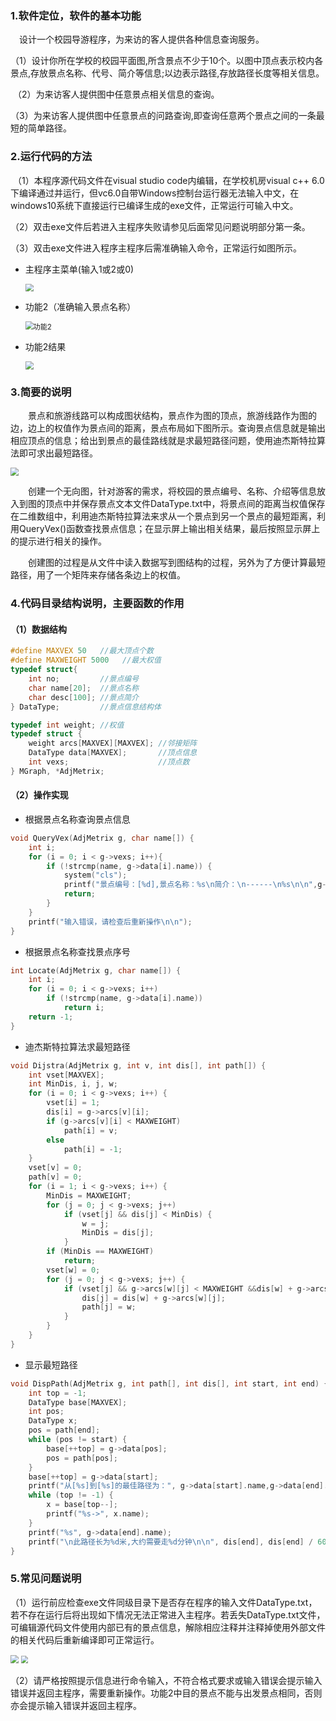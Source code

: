 ### 1.软件定位，软件的基本功能

　设计一个校园导游程序，为来访的客人提供各种信息查询服务。

​	（1）设计你所在学校的校园平面图,所含景点不少于10个。以图中顶点表示校内各景点,存放景点名称、代号、简介等信息;以边表示路径,存放路径长度等相关信息。

​	（2）为来访客人提供图中任意景点相关信息的查询。	

​	（3）为来访客人提供图中任意景点的问路查询,即查询任意两个景点之间的一条最短的简单路径。

### 2.运行代码的方法

​	（1）本程序源代码文件在visual studio code内编辑，在学校机房visual c++ 6.0下编译通过并运行，但vc6.0自带Windows控制台运行器无法输入中文，在windows10系统下直接运行已编译生成的exe文件，正常运行可输入中文。

​	（2）双击exe文件后若进入主程序失败请参见后面常见问题说明部分第一条。

​	（3）双击exe文件进入程序主程序后需准确输入命令，正常运行如图所示。

+ 主程序主菜单(输入1或2或0)

  <img src="2.png" style="zoom:80%;" />
  
  
  
+ 功能2（准确输入景点名称）

  <img src="3.png" title="功能2" style="zoom:80%;" />

  

+ 功能2结果

  <img src="4.png" style="zoom:80%;" />


### 3.简要的说明
　　景点和旅游线路可以构成图状结构，景点作为图的顶点，旅游线路作为图的边，边上的权值作为景点间的距离，景点布局如下图所示。查询景点信息就是输出相应顶点的信息；给出到景点的最佳路线就是求最短路径问题，使用迪杰斯特拉算法即可求出最短路径。

<img src="1.png" style="zoom:80%;" />

　　创建一个无向图，针对游客的需求，将校园的景点编号、名称、介绍等信息放入到图的顶点中并保存景点文本文件DataType.txt中，将景点间的距离当权值保存在二维数组中，利用迪杰斯特拉算法来求从一个景点到另一个景点的最短距离，利用QueryVex()函数查找景点信息；在显示屏上输出相关结果，最后按照显示屏上的提示进行相关的操作。

　　创建图的过程是从文件中读入数据写到图结构的过程，另外为了方便计算最短路径，用了一个矩阵来存储各条边上的权值。

### 4.代码目录结构说明，主要函数的作用
#### （1）数据结构

```cpp
#define MAXVEX 50   //最大顶点个数
#define MAXWEIGHT 5000   //最大权值
typedef struct{    
    int no;         //景点编号
    char name[20];  //景点名称
    char desc[100]; //景点简介
} DataType;         //景点信息结构体

typedef int weight; //权值
typedef struct {
    weight arcs[MAXVEX][MAXVEX]; //邻接矩阵
    DataType data[MAXVEX];       //顶点信息
    int vexs;                    //顶点数
} MGraph, *AdjMetrix;
```
#### （2）操作实现

- 根据景点名称查询景点信息
```cpp
void QueryVex(AdjMetrix g, char name[]) {
    int i;
    for (i = 0; i < g->vexs; i++){
        if (!strcmp(name, g->data[i].name)) {
            system("cls");
            printf("景点编号：[%d],景点名称：%s\n简介：\n------\n%s\n\n",g->data[i].no, g->data[i].name, g->data[i].desc);
            return;
        }
    }
    printf("输入错误，请检查后重新操作\n\n");     
}
```
- 根据景点名称查找景点序号
```cpp
int Locate(AdjMetrix g, char name[]) {
    int i;
    for (i = 0; i < g->vexs; i++)
        if (!strcmp(name, g->data[i].name))
            return i;
    return -1;
}
```
- 迪杰斯特拉算法求最短路径
```cpp
void Dijstra(AdjMetrix g, int v, int dis[], int path[]) {
    int vset[MAXVEX];
    int MinDis, i, j, w;
    for (i = 0; i < g->vexs; i++) {
        vset[i] = 1;
        dis[i] = g->arcs[v][i];
        if (g->arcs[v][i] < MAXWEIGHT)
            path[i] = v;
        else
            path[i] = -1;
    }
    vset[v] = 0;
    path[v] = 0;
    for (i = 1; i < g->vexs; i++) {
        MinDis = MAXWEIGHT;
        for (j = 0; j < g->vexs; j++)
            if (vset[j] && dis[j] < MinDis) {
                w = j;
                MinDis = dis[j];
            }
        if (MinDis == MAXWEIGHT)
            return;
        vset[w] = 0;
        for (j = 0; j < g->vexs; j++) {
            if (vset[j] && g->arcs[w][j] < MAXWEIGHT &&dis[w] + g->arcs[w][j] < dis[j]) {
                dis[j] = dis[w] + g->arcs[w][j];
                path[j] = w;
            }
        }
    }
}
```
- 显示最短路径
```cpp
void DispPath(AdjMetrix g, int path[], int dis[], int start, int end) {
    int top = -1;
    DataType base[MAXVEX];
    int pos;
    DataType x;
    pos = path[end];
    while (pos != start) {
        base[++top] = g->data[pos];
        pos = path[pos];
    }
    base[++top] = g->data[start];
    printf("从[%s]到[%s]的最佳路径为：", g->data[start].name,g->data[end].name);
    while (top != -1) {
        x = base[top--];
        printf("%s->", x.name);
    }
    printf("%s", g->data[end].name);
    printf("\n此路径长为%d米,大约需要走%d分钟\n\n", dis[end], dis[end] / 60);
}
```

### 5.常见问题说明

​	（1）运行前应检查exe文件同级目录下是否存在程序的输入文件DataType.txt，若不存在运行后将出现如下情况无法正常进入主程序。若丢失DataType.txt文件，可编辑源代码文件使用内部已有的景点信息，解除相应注释并注释掉使用外部文件的相关代码后重新编译即可正常运行。

<img src="5.png" style="zoom:80%;" />

<img src="6.png" style="zoom: 72%;" />

​	（2）请严格按照提示信息进行命令输入，不符合格式要求或输入错误会提示输入错误并返回主程序，需要重新操作。功能2中目的景点不能与出发景点相同，否则亦会提示输入错误并返回主程序。
